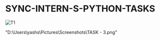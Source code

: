 # SYNC-INTERN-S-PYTHON-TASKS

![T1](https://github.com/Yash22222/SYNC-INTERN-S-PYTHON-TASKS/assets/97459174/1dd5ff74-1fd6-4148-a83c-0187ef405ea6)

"D:\Users\yashs\Pictures\Screenshots\TASK - 3.png"

